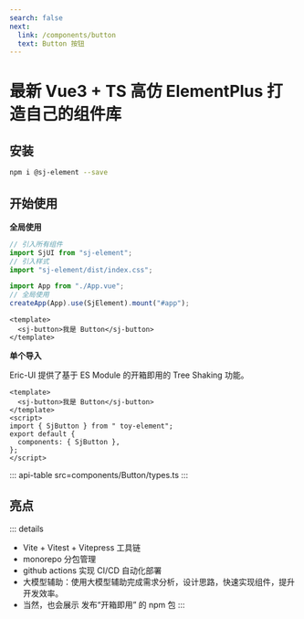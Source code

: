 ```yaml
---
search: false
next:
  link: /components/button
  text: Button 按钮
---
```


# 最新 Vue3 + TS 高仿 ElementPlus 打造自己的组件库

## 安装

```bash
npm i @sj-element --save
```

## 开始使用

**全局使用**

```js
// 引入所有组件
import SjUI from "sj-element";
// 引入样式
import "sj-element/dist/index.css";

import App from "./App.vue";
// 全局使用
createApp(App).use(SjElement).mount("#app");
```

```vue
<template>
  <sj-button>我是 Button</sj-button>
</template>
```

**单个导入**

Eric-UI 提供了基于 ES Module 的开箱即用的 Tree Shaking 功能。

```vue
<template>
  <sj-button>我是 Button</sj-button>
</template>
<script>
import { SjButton } from " toy-element";
export default {
  components: { SjButton },
};
</script>
```


::: api-table src=components/Button/types.ts
:::

## 亮点

::: details

- Vite + Vitest + Vitepress 工具链
- monorepo 分包管理
- github actions 实现 CI/CD 自动化部署
- 大模型辅助：使用大模型辅助完成需求分析，设计思路，快速实现组件，提升开发效率。
- 当然，也会展示 发布“开箱即用” 的 npm 包
  :::
